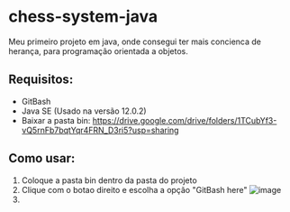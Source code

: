 # chess-system-java
Meu primeiro projeto em java, onde consegui ter mais concienca de herança, para programação orientada a objetos.
## Requisitos:
* GitBash
* Java SE (Usado na versão 12.0.2)
* Baixar a pasta bin: https://drive.google.com/drive/folders/1TCubYf3-vQ5rnFb7bqtYqr4FRN_D3ri5?usp=sharing
## Como usar:
1. Coloque a pasta bin dentro da pasta do projeto
2. Clique com o botao direito e escolha a opção "GitBash here" ![image](https://user-images.githubusercontent.com/69250714/166473646-b3dc45ed-45d5-42bb-9784-c91c58058845.png)
3. 


